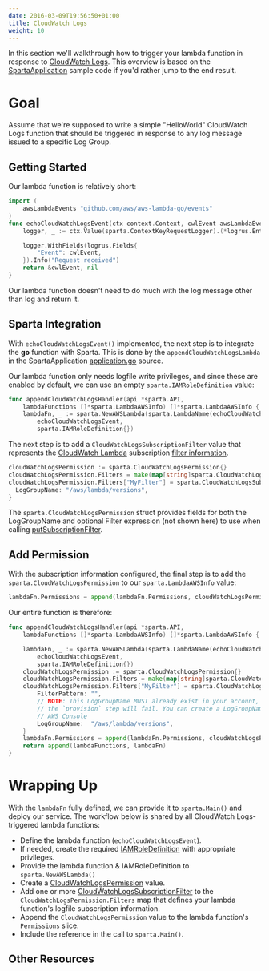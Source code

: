 ```yaml
---
date: 2016-03-09T19:56:50+01:00
title: CloudWatch Logs
weight: 10
---
```

In this section we'll walkthrough how to trigger your lambda function in response to [CloudWatch Logs](https://aws.amazon.com/blogs/aws/new-cloudwatch-events-track-and-respond-to-changes-to-your-aws-resources/).  This overview is based on the [SpartaApplication](https://github.com/mweagle/SpartaApplication) sample code if you'd rather jump to the end result.

# Goal

Assume that we're supposed to write a simple "HelloWorld" CloudWatch Logs function that should be triggered in response to any log message issued to a specific Log Group.

## Getting Started

Our lambda function is relatively short:

```go
import (
	awsLambdaEvents "github.com/aws/aws-lambda-go/events"
)
func echoCloudWatchLogsEvent(ctx context.Context, cwlEvent awsLambdaEvents.CloudwatchLogsEvent) (*awsLambdaEvents.CloudwatchLogsEvent, error) {
	logger, _ := ctx.Value(sparta.ContextKeyRequestLogger).(*logrus.Entry)

	logger.WithFields(logrus.Fields{
		"Event": cwlEvent,
	}).Info("Request received")
	return &cwlEvent, nil
}
```

Our lambda function doesn't need to do much with the log message other than log and return it.

## Sparta Integration

With `echoCloudWatchLogsEvent()` implemented, the next step is to integrate the **go** function with Sparta.  This is done by the `appendCloudWatchLogsLambda` in the SpartaApplication [application.go](https://github.com/mweagle/SpartaApplication/blob/master/application.go) source.

Our lambda function only needs logfile write privileges, and since these are enabled by default, we can use an empty `sparta.IAMRoleDefinition` value:

```go
func appendCloudWatchLogsHandler(api *sparta.API,
	lambdaFunctions []*sparta.LambdaAWSInfo) []*sparta.LambdaAWSInfo {
	lambdaFn, _ := sparta.NewAWSLambda(sparta.LambdaName(echoCloudWatchLogsEvent),
		echoCloudWatchLogsEvent,
		sparta.IAMRoleDefinition{})
```

The next step is to add a `CloudWatchLogsSubscriptionFilter` value that represents the [CloudWatch Lambda](http://docs.aws.amazon.com/AmazonCloudWatch/latest/DeveloperGuide/Subscriptions.html#LambdaFunctionExample) subscription [filter information](http://docs.aws.amazon.com/AmazonCloudWatch/latest/DeveloperGuide/CreateSubscriptionFilter.html).

```go
cloudWatchLogsPermission := sparta.CloudWatchLogsPermission{}
cloudWatchLogsPermission.Filters = make(map[string]sparta.CloudWatchLogsSubscriptionFilter, 1)
cloudWatchLogsPermission.Filters["MyFilter"] = sparta.CloudWatchLogsSubscriptionFilter{
  LogGroupName: "/aws/lambda/versions",
}
```

The `sparta.CloudWatchLogsPermission` struct provides fields for both the LogGroupName and optional Filter expression (not shown here) to use when calling [putSubscriptionFilter](http://docs.aws.amazon.com/AWSJavaScriptSDK/latest/AWS/CloudWatchLogs.html#putSubscriptionFilter-property).

## Add Permission

  With the subscription information configured, the final step is to add the `sparta.CloudWatchLogsPermission` to our `sparta.LambdaAWSInfo` value:

```go
lambdaFn.Permissions = append(lambdaFn.Permissions, cloudWatchLogsPermission)
```

Our entire function is therefore:

```go
func appendCloudWatchLogsHandler(api *sparta.API,
	lambdaFunctions []*sparta.LambdaAWSInfo) []*sparta.LambdaAWSInfo {

	lambdaFn, _ := sparta.NewAWSLambda(sparta.LambdaName(echoCloudWatchLogsEvent),
		echoCloudWatchLogsEvent,
		sparta.IAMRoleDefinition{})
	cloudWatchLogsPermission := sparta.CloudWatchLogsPermission{}
	cloudWatchLogsPermission.Filters = make(map[string]sparta.CloudWatchLogsSubscriptionFilter, 1)
	cloudWatchLogsPermission.Filters["MyFilter"] = sparta.CloudWatchLogsSubscriptionFilter{
		FilterPattern: "",
		// NOTE: This LogGroupName MUST already exist in your account, otherwise
		// the `provision` step will fail. You can create a LogGroupName in the
		// AWS Console
		LogGroupName:  "/aws/lambda/versions",
	}
	lambdaFn.Permissions = append(lambdaFn.Permissions, cloudWatchLogsPermission)
	return append(lambdaFunctions, lambdaFn)
}
```

# Wrapping Up

With the `lambdaFn` fully defined, we can provide it to `sparta.Main()` and deploy our service.  The workflow below is shared by all CloudWatch Logs-triggered lambda functions:

  * Define the lambda function (`echoCloudWatchLogsEvent`).
  * If needed, create the required [IAMRoleDefinition](https://godoc.org/github.com/mweagle/Sparta*IAMRoleDefinition) with appropriate privileges.
  * Provide the lambda function & IAMRoleDefinition to `sparta.NewAWSLambda()`
  * Create a [CloudWatchLogsPermission](https://godoc.org/github.com/mweagle/Sparta#CloudWatchLogsPermission) value.
  * Add one or more [CloudWatchLogsSubscriptionFilter](https://godoc.org/github.com/mweagle/Sparta#CloudWatchLogsSubscriptionFilter) to the `CloudWatchLogsPermission.Filters` map that defines your lambda function's logfile subscription information.
  * Append the `CloudWatchLogsPermission` value to the lambda function's `Permissions` slice.
  * Include the reference in the call to `sparta.Main()`.

## Other Resources
